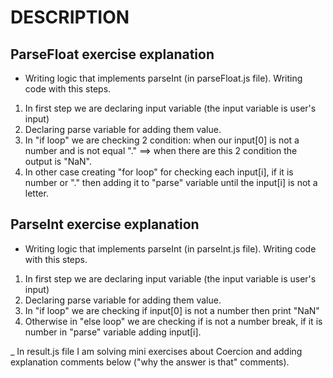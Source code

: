 # DESCRIPTION
## ParseFloat exercise explanation
- Writing logic that implements parseInt (in parseFloat.js file). Writing code with this steps.
1. In first step we are declaring input variable (the input variable is user's input)
2. Declaring parse variable for adding them value.
3. In "if loop" we are checking 2 condition:  when our input[0] is not a number and is not equal "." ==> when there are this 2 condition the output is "NaN".
4. In other case creating "for loop" for checking each input[i], if it is number or "." then adding it to "parse" variable until the input[i] is not a letter.
 
## ParseInt exercise explanation
- Writing logic that implements parseInt (in parseInt.js file). Writing code with this steps.
1. In first step we are declaring input variable (the input variable is user's input)
2. Declaring parse variable for adding them value.
3. In "if loop" we are checking if input[0] is not a number then print "NaN"
4. Otherwise in "else loop" we are checking if is not a number break, if it is number in "parse" variable adding input[i].

_ In result.js file I am solving mini exercises about Coercion and adding explanation comments below ("why the answer is that" comments).